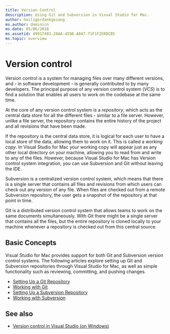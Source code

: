 ```yaml
---
title: Version Control
description: Using Git and Subversion in Visual Studio for Mac.
author: heiligerdankgesang
ms.author: dominicn
ms.date: 05/06/2018
ms.assetid: 49917483-28AA-4598-A847-71F1F2E0DCB5
ms.topic: overview
---
```


# Version control

Version control is a system for managing files over many different versions, and - in software development - is generally contributed to by many developers. The principal purpose of any version control system (_VCS_) is to find a solution that enables all users to work on the codebase at the same time.

At the core of any version control system is a _repository_, which acts as the central data store for all the different files - similar to a file server. However, unlike a file server, the repository contains the entire history of the project and all revisions that have been made.

If the repository is the central data store, it is logical for each user to have a local store of the data, allowing them to work on it. This is called a _working copy_. In Visual Studio for Mac your working copy will appear just as any other local directory on your machine, allowing you to read from and write to any of the files. However, because Visual Studio for Mac has Version control system integration, you can use Subversion and Git without leaving the IDE.

Subversion is a centralized version control system, which means that there is a single server that contains all files and revisions from which users can check out any version of any file. When files are checked out from a remote Subversion repository, the user gets a snapshot of the repository at that point in time.

Git is a distributed version control system that allows teams to work on the same documents simultaneously. With Git there might be a single server that contains all the files, but the entire repository is cloned locally to your machine whenever a repository is checked out from this central source.

## Basic Concepts

Visual Studio for Mac provides support for both Git and Subversion version control systems. The following articles explore setting up Git and Subversion repositories through Visual Studio for Mac, as well as simple functionality such as reviewing, committing, and pushing changes.

* [Setting Up a Git Repository](set-up-git-repository.md)
* [Working with Git](working-with-git.md)
* [Setting Up a Subversion Repository](set-up-subversion-repository.md)
* [Working with Subversion](working-with-subversion.md)

## See also

* [Version control in Visual Studio (on Windows)](/visualstudio/version-control/)